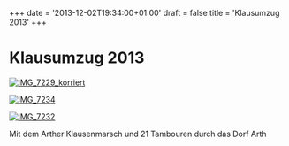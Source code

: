 +++
date = '2013-12-02T19:34:00+01:00'
draft = false
title = 'Klausumzug 2013'
+++

# Klausumzug 2013

[![IMG_7229_korriert](http://tambourenarthgoldau.ch/wp-content/uploads/2013/12/IMG_7229_korriert-300x110.jpg)](http://tambourenarthgoldau.ch/wp-content/uploads/2013/12/IMG_7229_korriert.jpg)

[![IMG_7234](http://tambourenarthgoldau.ch/wp-content/uploads/2013/12/IMG_7234-300x225.jpg)](http://tambourenarthgoldau.ch/wp-content/uploads/2013/12/IMG_7234.jpg)

[![IMG_7232](http://tambourenarthgoldau.ch/wp-content/uploads/2013/12/IMG_7232-300x225.jpg)](http://tambourenarthgoldau.ch/wp-content/uploads/2013/12/IMG_7232.jpg)

Mit dem Arther Klausenmarsch und 21 Tambouren durch das Dorf Arth
